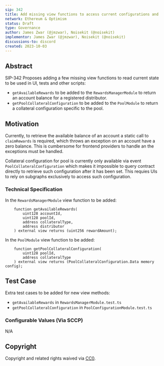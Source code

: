 ```yaml
---
sip: 342
title: Add missing view functions to access current configurations and state
network: Ethereum & Optimism
status: Draft
type: Governance
author: James Zwar (@jmzwar), Noisekit (@noisekit)
implementor: James Zwar (@jmzwar), Noisekit (@noisekit)
discussions-to: discord
created: 2023-10-03
---
```


## Abstract

SIP-342 Proposes adding a few missing view functions to read current state to be used in UI, tests and other scripts:

- `getAvailableRewards` to be added to the `RewardsManagerModule` to return an account balance for a registered distributor. 
- `getPoolCollateralConfiguration` to be added to the `PoolModule` to return a collateral configuration specific to the pool. 


## Motivation

Currently, to retrieve the available balance of an account a static call to `claimRewards` is required, which throws an exception on an account have a zero balance. This is cumbersome for frontend providers to handle an the exceptions must be handled.

Collateral configuration for pool is currently only available via event `PoolCollateralConfiguration` which makes it impossible to query contract directly to retrieve such configuration after it has been set. This requies UIs to rely on subgraphs exclusively to access such configuration.


### Technical Specification

In the `RewardsManagerModule` view function to be added:
```solidity
    function getAvailableRewards(
        uint128 accountId, 
        uint128 poolId, 
        address collateralType, 
        address distributor
    ) external view returns (uint256 rewardAmount);
```

In the `PoolModule` view function to be added:
```solidity
    function getPoolCollateralConfiguration(
        uint128 poolId,
        address collateralType
    ) external view returns (PoolCollateralConfiguration.Data memory config);
```

## Test Case

Extra test cases to be added for new view methods:
- `getAvailableRewards` in `RewardsManagerModule.test.ts`
- `getPoolCollateralConfiguration` in `PoolConfigurationModule.test.ts`

### Configurable Values (Via SCCP)

<!--Please list all values configurable via SCCP under this implementation.-->

N/A

## Copyright

Copyright and related rights waived via [CC0](https://creativecommons.org/publicdomain/zero/1.0/).
